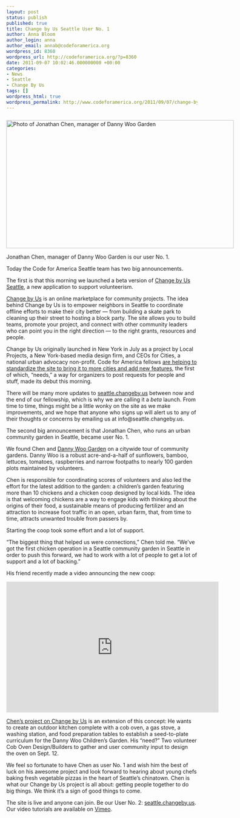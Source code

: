 ```yaml
---
layout: post
status: publish
published: true
title: Change by Us Seattle User No. 1
author: Anna Bloom
author_login: anna
author_email: annab@codeforamerica.org
wordpress_id: 8360
wordpress_url: http://codeforamerica.org/?p=8360
date: 2011-09-07 10:02:46.000000000 +00:00
categories:
- News
- Seattle
- Change By Us
tags: []
wordpress_html: true
wordpress_permalink: http://www.codeforamerica.org/2011/09/07/change-by-us-seattle-user-no-1/
---
```


<div class="wp-caption alignnone" id="attachment_8363" style="width: 610px"><a href="http://codeforamerica.org/wp-content/uploads/2011/09/jonathan-chen.jpg"><img alt="Photo of Jonathan Chen, manager of Danny Woo Garden" class="size-full wp-image-8363" height="338" src="http://codeforamerica.org/wp-content/uploads/2011/09/jonathan-chen.jpg" style="margin-top: 10px;" title="jonathan-chen" width="600"/></a><p class="wp-caption-text">Jonathan Chen, manager of Danny Woo Garden is our user No. 1.</p></div>
<p>Today the Code for America Seattle team has two big announcements. </p>
<p>The first is that this morning we launched a beta version of <a href="http://seattle.changeby.us">Change by Us Seattle</a>, a new application to support volunteerism. </p>
<p><a href="http://www.changeby.us/">Change by Us</a> is an online marketplace for community projects.  The idea behind Change by Us is to empower neighbors in Seattle to coordinate offline efforts to make their city better — from building a skate park to cleaning up their street to hosting a block party. The site allows you to build teams, promote your project, and connect with other community leaders who can point you in the right direction — to the right grants, resources and people. </p>
<p>Change by Us originally launched in New York in July as a project by Local Projects, a New York-based media design firm, and CEOs for Cities, a national urban advocacy non-profit. Code for America fellows <a href="http://codeforamerica.org/2011/09/01/change-by-us/">are helping to standardize the site to bring it to more cities and add new features</a>, the first of which, “needs,” a way for organizers to post requests for people and stuff, made its debut this morning.</p>
<p>There will be many more updates to <a href="http://seattle.changeby.us">seattle.changeby.us</a> between now and the end of our fellowship, which is why we are calling it a <em>beta</em> launch. From time to time, things might be a little wonky on the site as we make improvements, and we hope that anyone who signs up will alert us to any of their thoughts or concerns by emailing us at info@seattle.changeby.us. </p>
<p>The second big announcement is that Jonathan Chen, who runs an urban community garden in Seattle, became user No. 1.</p>
<p>We found Chen and <a href="http://www.interimicda.org/index.php?/sustainable_communities/danny_woo_garden/">Danny Woo Garden</a> on a citywide tour of community gardens. Danny Woo is a robust acre-and-a-half of sunflowers, bamboo, lettuces, tomatoes, raspberries and narrow footpaths to nearly 100 garden plots maintained by volunteers. </p>
<p>Chen is responsible for coordinating scores of volunteers and also led the effort for the latest addition to the garden: a children’s garden featuring more than 10 chickens and a chicken coop designed by local kids. The idea is that welcoming chickens are a way to engage kids with thinking about the origins of their food, a sustainable means of producing fertilizer and an attraction to increase foot traffic in an open, urban farm, that, from time to time, attracts unwanted trouble from passers by.</p>
<p>Starting the coop took some effort and a lot of support.</p>
<p>“The biggest thing that helped us were connections,” Chen told me. “We’ve got the first chicken operation in a Seattle community garden in Seattle in order to push this forward, we had to work with a lot of people to get a lot of support and a lot of backing.”</p>
<p>His friend recently made a video announcing the new coop:</p>
<p><iframe allowfullscreen="" frameborder="0" height="345" src="http://www.youtube.com/embed/Ftl5cNNGIJI" width="560"></iframe></p>
<p><a href="http://seattle.changeby.us/project/6#show,home">Chen’s project on Change by Us</a> is an extension of this concept: He wants to create an outdoor kitchen complete with a cob oven, a gas stove, a washing station, and food preparation tables to establish a seed-to-plate curriculum for the Danny Woo Children’s Garden. His “need?” Two volunteer Cob Oven Design/Builders to gather and user community input to design the oven on Sept. 12. </p>
<p>We feel so fortunate to have Chen as user No. 1 and wish him the best of luck on his awesome project and look forward to hearing about young chefs baking fresh vegetable pizzas in the heart of Seattle’s chinatown.  Chen is what our Change by Us project is all about: getting people together to do big things. We think it’s a sign of good things to come. </p>
<p>The site is live and anyone can join. Be our User No. 2: <a href="http://seattle.changeby.us">seattle.changeby.us</a>. Our video tutorials are available on <a href="http://vimeo.com/user8404124">Vimeo</a>. </p>
